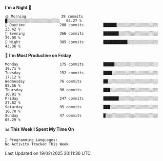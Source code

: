 <!--START_SECTION:waka-->
**I'm a Night 🦉** 

```text
🌞 Morning                29 commits          █░░░░░░░░░░░░░░░░░░░░░░░░   03.27 % 
🌆 Daytime                208 commits         ██████░░░░░░░░░░░░░░░░░░░   23.42 % 
🌃 Evening                266 commits         ███████░░░░░░░░░░░░░░░░░░   29.95 % 
🌙 Night                  385 commits         ███████████░░░░░░░░░░░░░░   43.36 % 
```
📅 **I'm Most Productive on Friday** 

```text
Monday                   175 commits         █████░░░░░░░░░░░░░░░░░░░░   19.71 % 
Tuesday                  152 commits         ████░░░░░░░░░░░░░░░░░░░░░   17.12 % 
Wednesday                76 commits          ██░░░░░░░░░░░░░░░░░░░░░░░   08.56 % 
Thursday                 96 commits          ███░░░░░░░░░░░░░░░░░░░░░░   10.81 % 
Friday                   247 commits         ███████░░░░░░░░░░░░░░░░░░   27.82 % 
Saturday                 95 commits          ███░░░░░░░░░░░░░░░░░░░░░░   10.70 % 
Sunday                   47 commits          █░░░░░░░░░░░░░░░░░░░░░░░░   05.29 % 
```


📊 **This Week I Spent My Time On** 

```text
💬 Programming Languages: 
No Activity Tracked This Week
```


 Last Updated on 19/02/2025 20:11:30 UTC
<!--END_SECTION:waka-->
